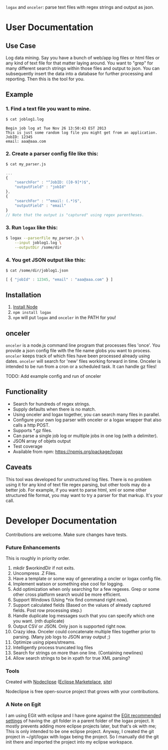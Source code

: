 `logax` and `onceler`: parse text files with regex strings and output as json.

# User Documentation

## Use Case
Log data mining.  Say you have a bunch of web/app log files or html files or any kind of 
text file for that matter laying around.
You want to "grep" for many different search strings within those files and output to 
json.  You can subsequently insert the data into a database
for further processing and reporting.  Then this is the tool for you.

## Example
### 1. Find a text file you want to mine.

```bash
$ cat joblog1.log
```

```
Begin job log at Tue Nov 26 13:50:43 EST 2013
This is just some random log file you might get from an application.
JobID: 12345
email: aaa@aaa.com
```
 
### 2. Create a parser config file like this:

```bash
$ cat my_parser.js
```

```js
...
{
	"searchFor" : "^JobID: ([0-9]*)$",
	"outputField" : "jobId"
},
{
	"searchFor" : "^email: (.*)$",
	"outputField" : "email"
}
// Note that the output is "captured" using regex parentheses.
```

### 3. Run `logax` like this:

```bash
$ logax --parserFile my_parser.js \
	--input joblog1.log \
	--outputDir /some/dir
```

### 4. You get JSON output like this:

```bash
$ cat /some/dir/joblog1.json
```

```js
[ { "jobId" : 12345, "email" : "aaa@aaa.com" } ]
```

## Installation

1. [Install Node](http://nodejs.org/download/)
2. `npm install logax`
3. `npm` will put `logax` and `onceler` in the PATH for you!

## onceler
`onceler` is a node.js command line program that processes files 'once'.  You provide
a json config file with the file name globs you want to process.  `onceler` keeps track of 
which files have been processed already using dates.  `onceler` will search for 'new'
files working forward in time.  Onceler is intended to be run from a cron
or a scheduled task.  It can handle gz files!

TODO: Add example config and run of onceler

## Functionality

* Search for hundreds of regex strings.
* Supply defaults when there is no match.
* Using onceler and logax together, you can search many files in parallel.
* Configure your own log parser with onceler or a logax wrapper that also calls a http POST.
* Supports *.gz files.
* Can parse a single job log or multiple jobs in one log (with a delimiter).
* JSON array of objets output
* Test coverage
* Available from npm: https://npmjs.org/package/logax

## Caveats
This tool was developed for unstructured log files.  There is no problem using it
for any kind of text file regex parsing, but other tools may do a better job.  For
example, if you want to parse html, xml or some other structured file format, you
may want to try a parser for that markup.  It's your call.

# Developer Documentation

Contributions are welcome.  Make sure changes have tests.

### Future Enhancements
This is roughly in priority order.

1. mkdir $workindDir if not exits.
1. Uncompress .Z Files.
1. Have a template or some way of generating a oncler or logax config file.
1. Implement watson or something else cool for logging.
1. Add optimization when only searching for a few regexes.  Grep or some other cross platform search would be more efficient.
1. Support Windows (Using *nix find command right now).
1. Support calculated fields (Based on the values of already captured fields.  Post row processing step.)
1. Handle duplicate log messages such that you can specify which one you want.  (nth duplicate)
1. Output CSV or JSON.  Only json is supported right now.
1. Crazy idea. Onceler could concatenate multiple files together prior to parsing.  (Many job logs to JSON array output ;)
1. Optimize using pipes/streams.
1. Intelligently process truncated log files
1. Search for strings on more than one line.  (Containing newlines)
1. Allow search strings to be in xpath for true XML parsing?

### Tools

Created with [Nodeclipse](https://github.com/Nodeclipse/nodeclipse-1)
 ([Eclipse Marketplace](http://marketplace.eclipse.org/content/nodeclipse), [site](http://www.nodeclipse.org))   

Nodeclipse is free open-source project that grows with your contributions.

### A Note on Egit

I am using EGit with eclipse and I have gone against the 
[EGit recommended settings](http://wiki.eclipse.org/EGit/User_Guide#Considerations_for_Git_Repositories_to_be_used_in_Eclipse)
 of having the .git folder in a parent folder of the logax project.  It mostly prevents adding more
eclipse projects later, but that's ok with me;  This is only intended to be one eclipse project.
Anyway, I created the git project in ~/git/logax with logax being the project.  So I manually
did the git init there and imported the project into my eclipse workspace.
